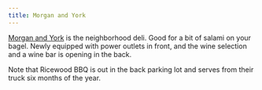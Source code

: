 ```yaml
---
title: Morgan and York
---
```

[Morgan and York](https://www.morganandyork.co/)
is the neighborhood deli. Good for
a bit of salami on your bagel. Newly equipped with
power outlets in front, and the wine selection
and a wine bar is opening in the back.

Note that Ricewood BBQ is out in the back parking lot
and serves from their truck six months of the year.
